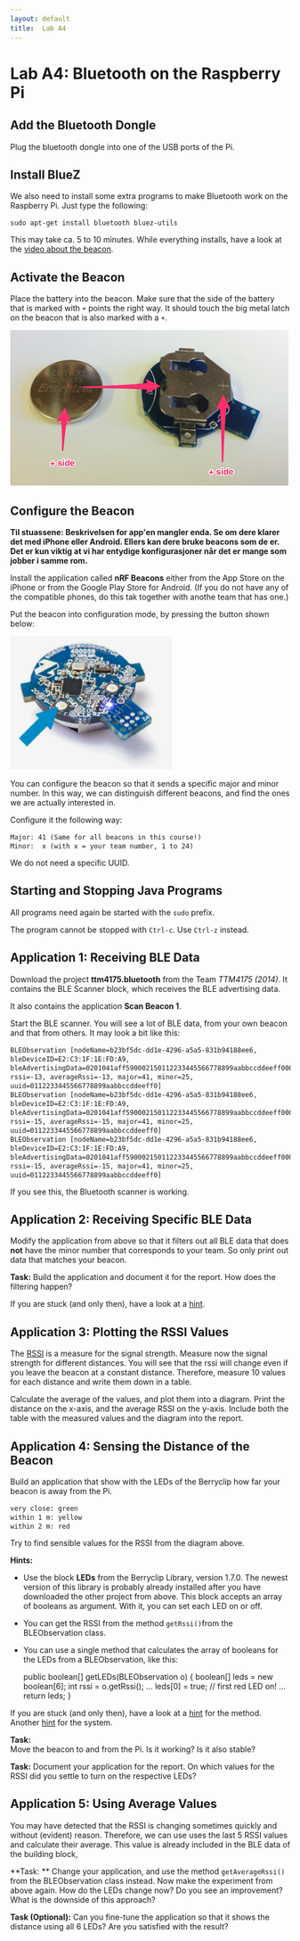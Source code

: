 ```yaml
---
layout: default
title:  Lab A4
---
```


# Lab A4: Bluetooth on the Raspberry Pi


## Add the Bluetooth Dongle

Plug the bluetooth dongle into one of the USB ports of the Pi. 


## Install BlueZ

We also need to install some extra programs to make Bluetooth work on the Raspberry Pi. Just type the following:

    sudo apt-get install bluetooth bluez-utils
    
This may take ca. 5 to 10 minutes. While everything installs, have a look at the [video about the beacon][vid].

[vid]:http://youtu.be/Q5SpUnJTuk8


## Activate the Beacon    
    
Place the battery into the beacon. Make sure that the side of the battery that is marked with `+` points the right way. It should touch the big metal latch on the beacon that is also marked with a `+`.   


![alt](images/beacon-battery.png)


## Configure the Beacon  

**Til stuassene: Beskrivelsen for app'en mangler enda. Se om dere klarer det med iPhone eller Android. Ellers kan dere bruke beacons som de er. Det er kun viktig at vi har entydige konfigurasjoner når det er mange som jobber i samme rom.** 

Install the application called **nRF Beacons** either from the App Store on the iPhone or from the Google Play Store for Android. (If you do not have any of the compatible phones, do this tak together with anothe team that has one.)

Put the beacon into configuration mode, by pressing the button shown below:

![alt](images/beacon-config-mode.png)

You can configure the beacon so that it sends a specific major and minor number. In this way, we can distinguish different beacons, and find the ones we are actually interested in. 

Configure it the following way:

    Major: 41 (Same for all beacons in this course!)
    Minor:  x (with x = your team number, 1 to 24)

We do not need a specific UUID.



## Starting and Stopping Java Programs


All programs need again be started with the `sudo` prefix.

The program cannot be stopped with `Ctrl-c`. Use `Ctrl-z` instead.


## Application 1: Receiving BLE Data

Download the project **ttm4175.bluetooth** from the Team *TTM4175 (2014)*. It contains the BLE Scanner block, which receives the BLE advertising data.

It also contains the application **Scan Beacon 1**.

Start the BLE scanner. You will see a lot of BLE data, from your own beacon and that from others. It may look a bit like this:

    BLEObservation [nodeName=b23bf5dc-dd1e-4296-a5a5-831b94188ee6, bleDeviceID=E2:C3:1F:1E:FD:A9, bleAdvertisingData=0201041aff590002150112233445566778899aabbccddeeff00001009bbb, rssi=-13, averageRssi=-13, major=41, minor=25, uuid=0112233445566778899aabbccddeeff0]
    BLEObservation [nodeName=b23bf5dc-dd1e-4296-a5a5-831b94188ee6, bleDeviceID=E2:C3:1F:1E:FD:A9, bleAdvertisingData=0201041aff590002150112233445566778899aabbccddeeff00001009bbb, rssi=-15, averageRssi=-15, major=41, minor=25, uuid=0112233445566778899aabbccddeeff0]
    BLEObservation [nodeName=b23bf5dc-dd1e-4296-a5a5-831b94188ee6, bleDeviceID=E2:C3:1F:1E:FD:A9, bleAdvertisingData=0201041aff590002150112233445566778899aabbccddeeff00001009bbb, rssi=-15, averageRssi=-15, major=41, minor=25, uuid=0112233445566778899aabbccddeeff0]

If you see this, the Bluetooth scanner is working.


## Application 2: Receiving Specific BLE Data

Modify the application from above so that it filters out all BLE data that does **not** have the minor number that corresponds to your team. So only print out data that matches your beacon.

**Task:**
Build the application and document it for the report. How does the filtering happen?

If you are stuck (and only then), have a look at a [hint][hint1].

[hint1]: hint1.html


## Application 3: Plotting the RSSI Values

The [RSSI][rssi] is a measure for the signal strength. Measure now the signal strength for different distances. You will see that the rssi will change even if you leave the beacon at a constant distance. Therefore, measure 10 values for each distance and write them down in a table.

[rssi]: http://en.wikipedia.org/wiki/Received_signal_strength_indication

Calculate the average of the values, and plot them into a diagram. Print the distance on the x-axis, and the average RSSI on the y-axis. Include both the table with the measured values and the diagram into the report.


## Application 4: Sensing the Distance of the Beacon

Build an application that show with the LEDs of the Berryclip how far your beacon is away from the Pi.

    very close: green
    within 1 m: yellow
    within 2 m: red

Try to find sensible values for the RSSI from the diagram above.


**Hints:**

* Use the block **LEDs** from the Berryclip Library, version 1.7.0. The newest version of this library is probably already installed after you have downloaded the other project from above. This block accepts an array of booleans as argument. With it, you can set each LED on or off. 

* You can get the RSSI from the method `getRssi()`from the BLEObservation class.

* You can use a single method that calculates the array of booleans for the LEDs from a BLEObservation, like this:

	public boolean[] getLEDs(BLEObservation o) {
		boolean[] leds = new boolean[6];
		int rssi = o.getRssi();
		...
        leds[0] = true; // first red LED on!
        ...
		return leds;
	}

If you are stuck (and only then), have a look at a [hint][hint2] for the method. Another [hint][hint3] for the system.

[hint2]: hint2.html
[hint3]: hint3.html
  
    
**Task:**    
Move the beacon to and from the Pi. Is it working? Is it also stable?    

**Task:**
Document your application for the report. On which values for the RSSI did you settle to turn on the respective LEDs?


## Application 5: Using Average Values

You may have detected that the RSSI is changing sometimes quickly and without (evident) reason. Therefore, we can use uses the last 5 RSSI values and calculate their average. This value is already included in the BLE data of the building block, 

**Task: ** Change your application, and use the method `getAverageRssi()` from the BLEObservation class instead. Now make the experiment from above again. How do the LEDs change now? Do you see an improvement?
What is the downside of this approach?

**Task (Optional):** Can you fine-tune the application so that it shows the distance using all 6 LEDs? Are you satisfied with the result?



